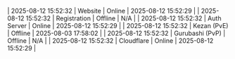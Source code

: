 | 2025-08-12 15:52:32 | Website | Online | 2025-08-12 15:52:29 |
| 2025-08-12 15:52:32 | Registration | Offline | N/A |
| 2025-08-12 15:52:32 | Auth Server | Online | 2025-08-12 15:52:29 |
| 2025-08-12 15:52:32 | Kezan (PvE) | Offline | 2025-08-03 17:58:02 |
| 2025-08-12 15:52:32 | Gurubashi (PvP) | Offline | N/A |
| 2025-08-12 15:52:32 | Cloudflare | Online | 2025-08-12 15:52:29 |

